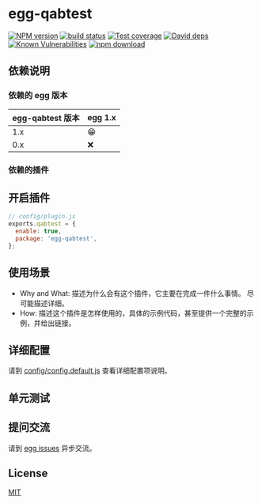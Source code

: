 # egg-qabtest

[![NPM version][npm-image]][npm-url]
[![build status][travis-image]][travis-url]
[![Test coverage][codecov-image]][codecov-url]
[![David deps][david-image]][david-url]
[![Known Vulnerabilities][snyk-image]][snyk-url]
[![npm download][download-image]][download-url]

[npm-image]: https://img.shields.io/npm/v/egg-qabtest.svg?style=flat-square
[npm-url]: https://npmjs.org/package/egg-qabtest
[travis-image]: https://img.shields.io/travis/eggjs/egg-qabtest.svg?style=flat-square
[travis-url]: https://travis-ci.org/eggjs/egg-qabtest
[codecov-image]: https://img.shields.io/codecov/c/github/eggjs/egg-qabtest.svg?style=flat-square
[codecov-url]: https://codecov.io/github/eggjs/egg-qabtest?branch=master
[david-image]: https://img.shields.io/david/eggjs/egg-qabtest.svg?style=flat-square
[david-url]: https://david-dm.org/eggjs/egg-qabtest
[snyk-image]: https://snyk.io/test/npm/egg-qabtest/badge.svg?style=flat-square
[snyk-url]: https://snyk.io/test/npm/egg-qabtest
[download-image]: https://img.shields.io/npm/dm/egg-qabtest.svg?style=flat-square
[download-url]: https://npmjs.org/package/egg-qabtest

<!--
Description here.
-->

## 依赖说明

### 依赖的 egg 版本

egg-qabtest 版本 | egg 1.x
--- | ---
1.x | 😁
0.x | ❌

### 依赖的插件
<!--

如果有依赖其它插件，请在这里特别说明。如

- security
- multipart

-->

## 开启插件

```js
// config/plugin.js
exports.qabtest = {
  enable: true,
  package: 'egg-qabtest',
};
```

## 使用场景

- Why and What: 描述为什么会有这个插件，它主要在完成一件什么事情。
尽可能描述详细。
- How: 描述这个插件是怎样使用的，具体的示例代码，甚至提供一个完整的示例，并给出链接。

## 详细配置

请到 [config/config.default.js](config/config.default.js) 查看详细配置项说明。

## 单元测试

<!-- 描述如何在单元测试中使用此插件，例如 schedule 如何触发。无则省略。-->

## 提问交流

请到 [egg issues](https://github.com/eggjs/egg/issues) 异步交流。

## License

[MIT](LICENSE)
